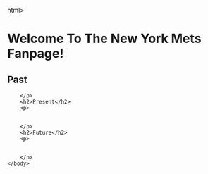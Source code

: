html>
	<head>
		<title>The New York Mets Fanpage</title>
	</head>
	<body>
		<h1>Welcome To The New York Mets Fanpage!</h1>
		<h2>Past</h2>
		<p>



		</p>
		<h2>Present</h2>
		<p>


		</p>
		<h2>Future</h2>
		<p>


		</p>
	</body>	
</html>

